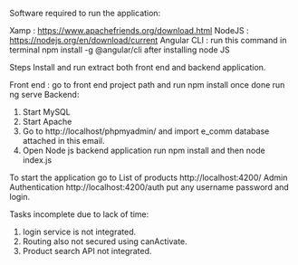 Software required to run the application:

Xamp : https://www.apachefriends.org/download.html
NodeJS : https://nodejs.org/en/download/current
Angular CLI : run this command in terminal npm install -g @angular/cli after installing node JS

Steps Install and run 
extract both front end and backend application.

Front end : go to front end project path and run npm install  once done run ng serve
Backend: 
1. Start MySQL
2. Start Apache 
3. Go to http://localhost/phpmyadmin/ 
 and import e_comm database attached in this email.
4. Open Node js backend application run npm install and then node index.js

To start the application go to 
List of products http://localhost:4200/
Admin Authentication http://localhost:4200/auth put any username password and login.

Tasks incomplete due to lack of time: 
1. login service is not integrated.
2. Routing also not secured using canActivate.
3. Product search API not integrated.